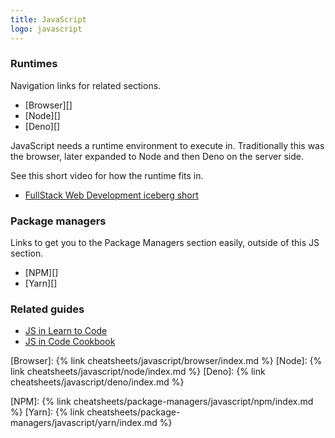 ```yaml
---
title: JavaScript
logo: javascript
---
```



### Runtimes

Navigation links for related sections.

- [Browser][]
- [Node][]
- [Deno][]

JavaScript needs a runtime environment to execute in. Traditionally this was the browser, later expanded to Node and then Deno on the server side.

See this short video for how the runtime fits in.

- [FullStack Web Development iceberg short](https://youtu.be/JMWNYfPIF2U)

### Package managers

Links to get you to the Package Managers section easily, outside of this JS section.

- [NPM][]
- [Yarn][]


### Related guides

- [JS in Learn to Code][]
- [JS in Code Cookbook][]


[Browser]: {% link cheatsheets/javascript/browser/index.md %}
[Node]: {% link cheatsheets/javascript/node/index.md %}
[Deno]: {% link cheatsheets/javascript/deno/index.md %}

[NPM]: {% link cheatsheets/package-managers/javascript/npm/index.md %}
[Yarn]: {% link cheatsheets/package-managers/javascript/yarn/index.md %}

[JS in Learn to Code]: https://github.com/MichaelCurrin/learn-to-code/blob/master/en/topics/scripting_languages/JavaScript/README.md
[JS in Code Cookbook]: https://michaelcurrin.github.io/code-cookbook/recipes/javascript/
